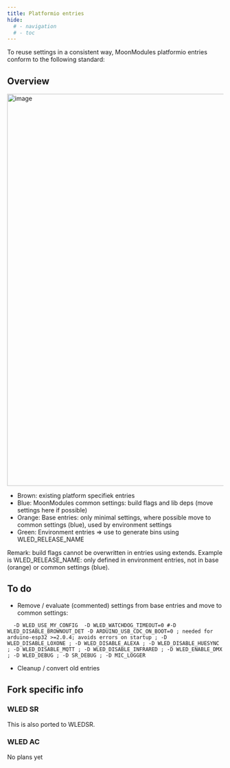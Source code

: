 ```yaml
---
title: Platformio entries
hide:
  # - navigation
  # - toc
---
```


To reuse settings in a consistent way, MoonModules platformio entries conform to the following standard:

## Overview

<img width="913" alt="image" src="https://user-images.githubusercontent.com/1737159/204511583-6e6210dc-acd2-49a8-8574-9b840464ebc1.png">

* Brown: existing platform specifiek entries
* Blue: MoonModules common settings: build flags and lib deps (move settings here if possible)
* Orange: Base entries: only minimal settings, where possible move to common settings (blue), used by environment settings
* Green: Environment entries => use to generate bins using WLED_RELEASE_NAME

Remark: build flags cannot be overwritten in entries using extends. Example is WLED_RELEASE_NAME: only defined in environment entries, not in base (orange) or common settings (blue).

## To do
* Remove / evaluate (commented) settings from base entries and move to common settings:

`  -D WLED_USE_MY_CONFIG 
  -D WLED_WATCHDOG_TIMEOUT=0 #-D WLED_DISABLE_BROWNOUT_DET
  -D ARDUINO_USB_CDC_ON_BOOT=0 ; needed for arduino-esp32 >=2.0.4; avoids errors on startup
  ; -D WLED_DISABLE_LOXONE
  ; -D WLED_DISABLE_ALEXA
  ; -D WLED_DISABLE_HUESYNC
  ; -D WLED_DISABLE_MQTT
  ; -D WLED_DISABLE_INFRARED
  ; -D WLED_ENABLE_DMX
  ; -D WLED_DEBUG
  ; -D SR_DEBUG
  ; -D MIC_LOGGER`

* Cleanup / convert old entries

## Fork specific info

### WLED SR
This is also ported to WLEDSR.

### WLED AC
No plans yet
